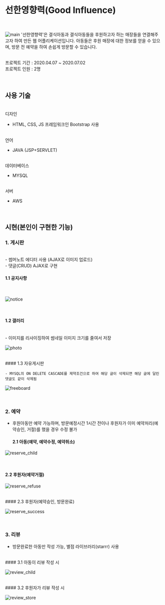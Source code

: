 # 선한영향력(Good Influence)
<br>
<left>
 
![main](https://user-images.githubusercontent.com/68145824/87403307-ab509380-c5f7-11ea-8273-336234ba696f.png)
'선한영향력'은 결식아동과 결식아동들을 후원하고자 하는 매장들을 연결해주고자 하여 만든 웹 어플리케이션입니다.
아동들은 후원 매장에 대한 정보를 얻을 수 있으며, 방문 전 예약을 하여 손쉽게 방문할 수 있습니다. 
<br>
<br>

프로젝트 기간 :
2020.04.07 ~ 2020.07.02
<br>
프로젝트 인원 :
2명

<br>

## 사용 기술
<br>
디자인

- HTML, CSS, JS 프레임워크인 Bootstrap 사용

<br>
언어

 - JAVA (JSP+SERVLET)
 
<br>
데이터베이스

 - MYSQL
 
<br>
서버

 - AWS

<br>


## 시현(본인이 구현한 기능)
### 1. 게시판 
<br>
- 썸머노트 에디터 사용 (AJAX로 이미지 업로드)
<br>
- 댓글(CRUD) AJAX로 구현
<br>

  #### 1.1 공지사항

<br>

![notice](https://user-images.githubusercontent.com/68145824/87397214-f31eed00-c5ee-11ea-867b-1ea3b3ac0db5.gif)

<br>

  #### 1.2 갤러리

<br>
   - 이미지를 리사이징하여 썸네일 이미지 크기를 줄여서 저장

![photo](https://user-images.githubusercontent.com/68145824/87397232-fc0fbe80-c5ee-11ea-8fb5-dc6f986fd4e5.gif)

<br>
  #### 1.3 자유게시판

    - MYSQL의 ON DELETE CASCADE를 제약조건으로 하여 해당 글이 삭제되면 해당 글에 달린 댓글도 같이 삭제됨

![freeboard](https://user-images.githubusercontent.com/68145824/87397363-32e5d480-c5ef-11ea-972c-43ad3e2ca86b.gif)

<br>

### 2. 예약

- 후원아동만 예약 가능하며, 방문예정시간 1시간 전이나 후원자가 이미 예약처리(예약승인, 거절)를 했을 경우 수정 불가

  #### 2.1 아동(예약, 예약수정, 예약취소)

![reserve_child](https://user-images.githubusercontent.com/68145824/87397823-e8188c80-c5ef-11ea-80a0-fb018fd2aa8a.gif)

<br>

  #### 2.2 후원자(예약거절)

![reserve_refuse](https://user-images.githubusercontent.com/68145824/87397895-067e8800-c5f0-11ea-9381-8113fabb9eaa.gif)

<br>
  #### 2.3 후원자(예약승인, 방문완료)

![reserve_success](https://user-images.githubusercontent.com/68145824/87397901-08e0e200-c5f0-11ea-823d-38072f7eb139.gif)

<br>

### 3. 리뷰
 - 방문완료한 아동만 작성 가능, 별점 라이브러리(starrr) 사용

<br>
#### 3.1 아동이 리뷰 작성 시

![review_child](https://user-images.githubusercontent.com/68145824/87397909-0bdbd280-c5f0-11ea-8026-7c77d90a84c7.gif)

<br>
#### 3.2 후원자가 리뷰 작성 시

![review_store](https://user-images.githubusercontent.com/68145824/87397912-0d0cff80-c5f0-11ea-8543-d1b999b7ed5a.gif)

